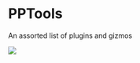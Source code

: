 # PPTools
An assorted list of plugins and gizmos

![](http://www.nukepedia.com/images/users/robowar/nuke_api_searcher_003.png)
